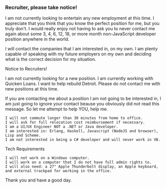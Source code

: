 ### Recruiter, please take notice!

I am not currently looking to entertain any new employment at this time. I appreciate that you think that you know the perfect position for me, but you truly don't. I would really enjoy not having to ask you to never contact me again about some 3, 4, 6, 12, 18, or more month non-JavaScript developer position anywhere in the world.

I will contact the companies that I am interested in, on my own. I am plenty capable of speaking with my future employers on my own and deciding what is the correct decision for my situation.

<!--
I will not commute longer than 30 minutes from home to work; I will ask for relocation expenses. I require full admin rights on the MacBook pro I am issued. I will need a the latest Apple Cinema display. A sit/stand desk will also be required when I am in the office.

Thank you for your time. If we meet or are in contact please make reference to this so that we can have a laugh.
-->



Notice to Recruiters!

I am not currently looking for a new position. I am currently working with Quicken Loans. I want to help rebuild Detroit. Please do not contact me with new positions at this time.

If you are contacting me about a position I am not going to be interested in, I am just going to ignore your contact beause you obviously did not read this message. So let me attempt to help YOU, help me.

    I will not commute longer than 30 minutes from home to office.
    I will ask for full relocation cost reimbursement if necessary.
    I am a UI/UX Engineer NOT a .NET or Java developer.
    I am interested in: Erlang, Haskell, Javascript (NodeJS and browser), Lisp and Scheme.
    I am not interested in being a C# developer and will never work in VB.

Tech Requirements

    I will not work on a Windows computer.
    I will work on a computer that I do not have full admin rights to.
    I will also need: a 27" Apple Thunderbolt display, an Apple keyboard, and external trackpad for working in the office.

Thank you and have a good day.
